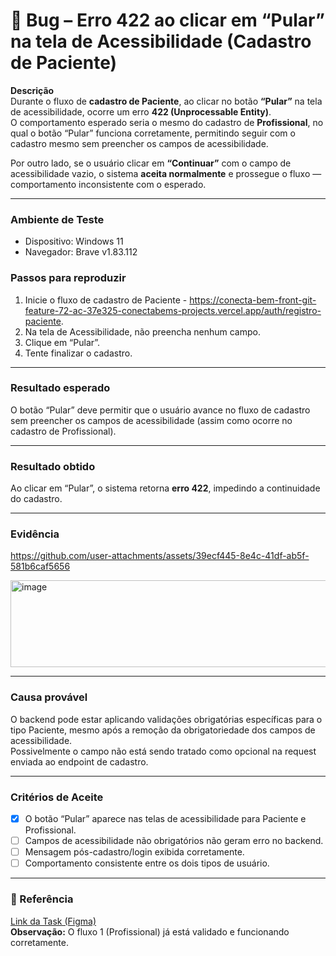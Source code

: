 # 🐞 Bug – Erro 422 ao clicar em “Pular” na tela de Acessibilidade (Cadastro de Paciente)

**Descrição**  
Durante o fluxo de **cadastro de Paciente**, ao clicar no botão **“Pular”** na tela de acessibilidade, ocorre um erro **422 (Unprocessable Entity)**.  
O comportamento esperado seria o mesmo do cadastro de **Profissional**, no qual o botão “Pular” funciona corretamente, permitindo seguir com o cadastro mesmo sem preencher os campos de acessibilidade.

Por outro lado, se o usuário clicar em **“Continuar”** com o campo de acessibilidade vazio, o sistema **aceita normalmente** e prossegue o fluxo — comportamento inconsistente com o esperado.

---

### Ambiente de Teste
- Dispositivo: Windows 11
- Navegador: Brave v1.83.112

### Passos para reproduzir
1. Inicie o fluxo de cadastro de Paciente - https://conecta-bem-front-git-feature-72-ac-37e325-conectabems-projects.vercel.app/auth/registro-paciente.  
2. Na tela de Acessibilidade, não preencha nenhum campo.  
3. Clique em “Pular”.
4. Tente finalizar o cadastro.  

---

### Resultado esperado
O botão “Pular” deve permitir que o usuário avance no fluxo de cadastro sem preencher os campos de acessibilidade (assim como ocorre no cadastro de Profissional).

---

### Resultado obtido
Ao clicar em “Pular”, o sistema retorna **erro 422**, impedindo a continuidade do cadastro.

---

### Evidência
https://github.com/user-attachments/assets/39ecf445-8e4c-41df-ab5f-581b6caf5656

<img width="690" height="139" alt="image" src="https://github.com/user-attachments/assets/3b357eb5-a8d2-425d-91ec-0129a4533533" />

---

### Causa provável
O backend pode estar aplicando validações obrigatórias específicas para o tipo Paciente, mesmo após a remoção da obrigatoriedade dos campos de acessibilidade.  
Possivelmente o campo não está sendo tratado como opcional na request enviada ao endpoint de cadastro.

---

### Critérios de Aceite
- [x] O botão “Pular” aparece nas telas de acessibilidade para Paciente e Profissional. 
- [ ] Campos de acessibilidade não obrigatórios não geram erro no backend. 
- [ ] Mensagem pós-cadastro/login exibida corretamente.
- [ ] Comportamento consistente entre os dois tipos de usuário.  

---

### 📎 Referência
[Link da Task (Figma)](https://www.figma.com/design/NtXWClFNNGscXzSd38vwmX/Squad-Design_ConectaBem_v.28.07.25?t=DzM25r1JfvIywQlk-0)  
**Observação:** O fluxo 1 (Profissional) já está validado e funcionando corretamente.
